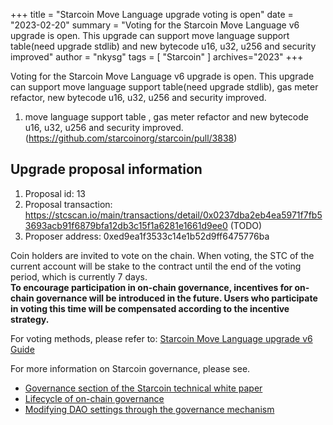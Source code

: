 +++
title = "Starcoin Move Language upgrade voting is open"
date = "2023-02-20"
summary = "Voting for the Starcoin Move Language v6 upgrade is open. This upgrade can support move language support table(need upgrade stdlib) and new bytecode u16, u32, u256 and security improved"
author = "nkysg"
tags = [
    "Starcoin"
]
archives="2023"
+++

Voting for the Starcoin Move Language v6 upgrade is open. This upgrade can support move language support table(need upgrade stdlib), gas meter refactor, new bytecode u16, u32, u256 and security improved.


1. move language support table  , gas meter refactor and new bytecode u16, u32, u256 and security improved. (https://github.com/starcoinorg/starcoin/pull/3838)

## Upgrade proposal information

1. Proposal id: 13
2. Proposal transaction: https://stcscan.io/main/transactions/detail/0x0237dba2eb4ea5971f7fb53693acb91f6879bfa12db3c15f1a6281e1661d9ee0 (TODO)
3. Proposer address: 0xed9ea1f3533c14e1b52d9ff6475776ba


Coin holders are invited to vote on the chain. When voting, the STC of the current account will be stake to the contract until the end of the voting period, which is currently 7 days.  
**To encourage participation in on-chain governance, incentives for on-chain governance will be introduced in the future. Users who participate in voting this time will be compensated according to the incentive strategy.**

For voting methods, please refer to: [Starcoin Move Language upgrade v6 Guide](https://github.com/starcoinorg/starcoin/discussions/3852)

For more information on Starcoin governance, please see.

* [Governance section of the Starcoin technical white paper](https://developer.starcoin.org/en/sips/sip-2/)
* [Lifecycle of on-chain governance](https://developer.starcoin.org/zh/key_concepts/dao_governance/)
* [Modifying DAO settings through the governance mechanism](https://developer.starcoin.org/zh/cli/modify_dao_config/)
